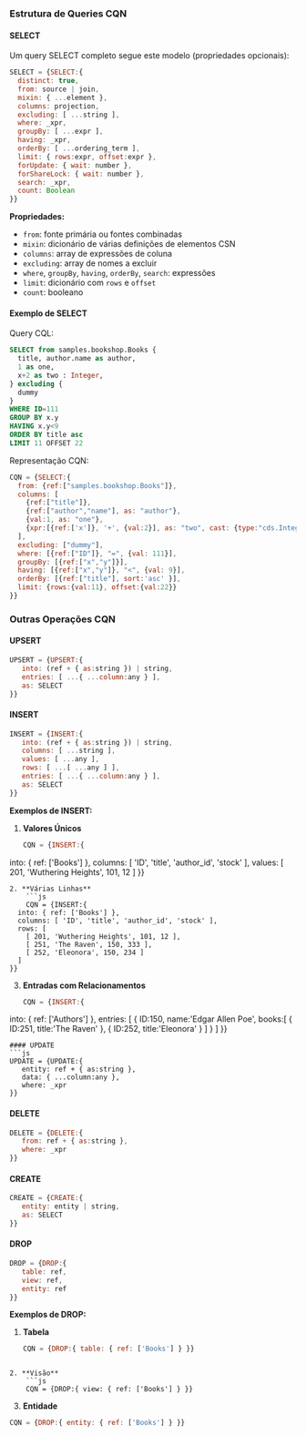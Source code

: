 ### Estrutura de Queries CQN
#### SELECT
Um query SELECT completo segue este modelo (propriedades opcionais):
```js
SELECT = {SELECT:{
  distinct: true,
  from: source | join,
  mixin: { ...element },
  columns: projection,
  excluding: [ ...string ],
  where: _xpr,
  groupBy: [ ...expr ],
  having: _xpr,
  orderBy: [ ...ordering_term ],
  limit: { rows:expr, offset:expr },
  forUpdate: { wait: number },
  forShareLock: { wait: number },
  search: _xpr,
  count: Boolean
}}
```

**Propriedades:**
- `from`: fonte primária ou fontes combinadas
- `mixin`: dicionário de várias definições de elementos CSN
- `columns`: array de expressões de coluna
- `excluding`: array de nomes a excluir
- `where`, `groupBy`, `having`, `orderBy`, `search`: expressões
- `limit`: dicionário com `rows` e `offset`
- `count`: booleano
#### Exemplo de SELECT
Query CQL:
```sql
SELECT from samples.bookshop.Books {
  title, author.name as author,
  1 as one,
  x+2 as two : Integer,
} excluding {
  dummy
}
WHERE ID=111
GROUP BY x.y
HAVING x.y<9
ORDER BY title asc
LIMIT 11 OFFSET 22
```
Representação CQN:
```js
CQN = {SELECT:{
  from: {ref:["samples.bookshop.Books"]},
  columns: [
    {ref:["title"]},
    {ref:["author","name"], as: "author"},
    {val:1, as: "one"},
    {xpr:[{ref:['x']}, '+', {val:2}], as: "two", cast: {type:"cds.Integer"}}
  ],
  excluding: ["dummy"],
  where: [{ref:["ID"]}, "=", {val: 111}],
  groupBy: [{ref:["x","y"]}],
  having: [{ref:["x","y"]}, "<", {val: 9}],
  orderBy: [{ref:["title"], sort:'asc' }],
  limit: {rows:{val:11}, offset:{val:22}}
}}
```

### Outras Operações CQN
#### UPSERT
```js
UPSERT = {UPSERT:{
   into: (ref + { as:string }) | string,
   entries: [ ...{ ...column:any } ],
   as: SELECT
}}
```
#### INSERT
```js
INSERT = {INSERT:{
   into: (ref + { as:string }) | string,
   columns: [ ...string ],
   values: [ ...any ],
   rows: [ ...[ ...any ] ],
   entries: [ ...{ ...column:any } ],
   as: SELECT
}}
```

**Exemplos de INSERT:**

1. **Valores Únicos**
   ```js
   CQN = {INSERT:{
  into: { ref: ['Books'] },
  columns: [ 'ID', 'title', 'author_id', 'stock' ],
  values: [ 201, 'Wuthering Heights', 101, 12 ]
}}
```
2. **Várias Linhas**
    ```js
    CQN = {INSERT:{
  into: { ref: ['Books'] },
  columns: [ 'ID', 'title', 'author_id', 'stock' ],
  rows: [
    [ 201, 'Wuthering Heights', 101, 12 ],
    [ 251, 'The Raven', 150, 333 ],
    [ 252, 'Eleonora', 150, 234 ]
  ]
}}
```
    
3. **Entradas com Relacionamentos**
    ```js
    CQN = {INSERT:{
  into: { ref: ['Authors'] }, entries: [
    { ID:150, name:'Edgar Allen Poe', books:[
      { ID:251, title:'The Raven' },
      { ID:252, title:'Eleonora' }
    ] }
  ]
}}
```
#### UPDATE
```js
UPDATE = {UPDATE:{
   entity: ref + { as:string },
   data: { ...column:any },
   where: _xpr
}}
```

#### DELETE
```js
DELETE = {DELETE:{
   from: ref + { as:string },
   where: _xpr
}}
```

#### CREATE
```js
CREATE = {CREATE:{
   entity: entity | string,
   as: SELECT
}}
```

#### DROP
```js
DROP = {DROP:{
   table: ref,
   view: ref,
   entity: ref
}}
```

**Exemplos de DROP:**
1. **Tabela**
    ```js
    CQN = {DROP:{ table: { ref: ['Books'] } }}
```
    
2. **Visão**
    ```js
    CQN = {DROP:{ view: { ref: ['Books'] } }}
```
    
3. **Entidade**
  ```js
  CQN = {DROP:{ entity: { ref: ['Books'] } }}
```